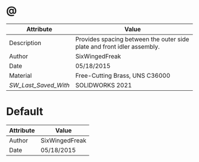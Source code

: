 # @
| Attribute | Value |
| ---  | ---     |
| Description | Provides spacing between the outer side plate and front idler assembly. |
| Author | SixWingedFreak |
| Date | 05/18/2015 |
| Material | Free-Cutting Brass, UNS C36000 |
| _SW_Last_Saved_With_ | SOLIDWORKS 2021 |
# Default
| Attribute | Value |
| ---  | ---     |
| Author | SixWingedFreak |
| Date | 05/18/2015 |
